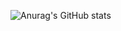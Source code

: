 ![Anurag's GitHub stats](https://github-readme-stats.vercel.app/api?username=dkssud-dus&hide=contribs,prs)
